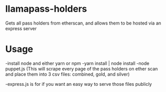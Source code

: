# llamapass-holders
Gets all pass holders from etherscan, and allows them to be hosted via an express server

# Usage
-install node and either yarn or npm
-yarn install | node install
-node puppet.js (This will scrape every page of the pass holders on ether scan and place them into 3 csv files: combined, gold, and silver)

-express.js is for if you want an easy way to serve those files publicly
